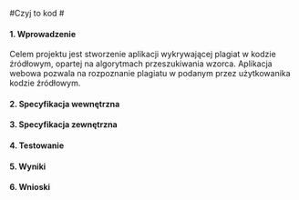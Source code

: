 #Czyj to kod #
#### 1. Wprowadzenie

Celem projektu jest stworzenie aplikacji wykrywającej plagiat w kodzie źródłowym, opartej na algorytmach przeszukiwania wzorca. Aplikacja webowa pozwala na rozpoznanie
plagiatu w podanym przez użytkowanika kodzie źródłowym.

#### 2. Specyfikacja wewnętrzna


#### 3. Specyfikacja zewnętrzna

#### 4. Testowanie

#### 5. Wyniki

#### 6. Wnioski 
